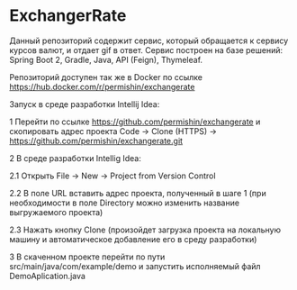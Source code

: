 # ExchangerRate

Данный репозиторий содержит сервис, который обращается к сервису курсов валют, и отдает gif в ответ.
Сервис построен на базе решений: Spring Boot 2, Gradle, Java, API (Feign), Thymeleaf.

Репозиторий доступен так же в Docker по ссылке https://hub.docker.com/r/permishin/exchangerate

Запуск в среде разработки Intellij Idea:

1 Перейти по ссылке https://github.com/permishin/exchangerate и скопировать адрес проекта Code -> Clone (HTTPS) -> https://github.com/permishin/exchangerate.git

2 В среде разработки Intellig Idea:

  2.1 Открыть File -> New -> Project from Version Control
  
  2.2 В поле URL вставить адрес проекта, полученный в шаге 1 (при необходимости в поле Directory можно изменить название выгружаемого проекта)
  
  2.3 Нажать кнопку Clone (произойдет загрузка проекта на локальную машину и автоматическое добавление его в среду разработки)
  
3 В скаченном проекте перейти по пути src/main/java/com/example/demo и запустить исполняемый файл DemoAplication.java
